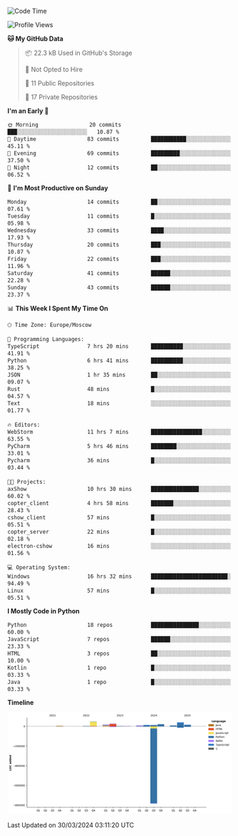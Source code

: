 <!--START_SECTION:waka-->
![Code Time](http://img.shields.io/badge/Code%20Time-242%20hrs%2054%20mins-blue)

![Profile Views](http://img.shields.io/badge/Profile%20Views-0-blue)

**🐱 My GitHub Data** 

> 📦 22.3 kB Used in GitHub's Storage 
 > 
> 🚫 Not Opted to Hire
 > 
> 📜 11 Public Repositories 
 > 
> 🔑 17 Private Repositories 
 > 
**I'm an Early 🐤** 

```text
🌞 Morning                20 commits          ███░░░░░░░░░░░░░░░░░░░░░░   10.87 % 
🌆 Daytime                83 commits          ███████████░░░░░░░░░░░░░░   45.11 % 
🌃 Evening                69 commits          █████████░░░░░░░░░░░░░░░░   37.50 % 
🌙 Night                  12 commits          ██░░░░░░░░░░░░░░░░░░░░░░░   06.52 % 
```
📅 **I'm Most Productive on Sunday** 

```text
Monday                   14 commits          ██░░░░░░░░░░░░░░░░░░░░░░░   07.61 % 
Tuesday                  11 commits          █░░░░░░░░░░░░░░░░░░░░░░░░   05.98 % 
Wednesday                33 commits          ████░░░░░░░░░░░░░░░░░░░░░   17.93 % 
Thursday                 20 commits          ███░░░░░░░░░░░░░░░░░░░░░░   10.87 % 
Friday                   22 commits          ███░░░░░░░░░░░░░░░░░░░░░░   11.96 % 
Saturday                 41 commits          ██████░░░░░░░░░░░░░░░░░░░   22.28 % 
Sunday                   43 commits          ██████░░░░░░░░░░░░░░░░░░░   23.37 % 
```


📊 **This Week I Spent My Time On** 

```text
🕑︎ Time Zone: Europe/Moscow

💬 Programming Languages: 
TypeScript               7 hrs 20 mins       ██████████░░░░░░░░░░░░░░░   41.91 % 
Python                   6 hrs 41 mins       ██████████░░░░░░░░░░░░░░░   38.25 % 
JSON                     1 hr 35 mins        ██░░░░░░░░░░░░░░░░░░░░░░░   09.07 % 
Rust                     48 mins             █░░░░░░░░░░░░░░░░░░░░░░░░   04.57 % 
Text                     18 mins             ░░░░░░░░░░░░░░░░░░░░░░░░░   01.77 % 

🔥 Editors: 
WebStorm                 11 hrs 7 mins       ████████████████░░░░░░░░░   63.55 % 
PyCharm                  5 hrs 46 mins       ████████░░░░░░░░░░░░░░░░░   33.01 % 
Pycharm                  36 mins             █░░░░░░░░░░░░░░░░░░░░░░░░   03.44 % 

🐱‍💻 Projects: 
axShow                   10 hrs 30 mins      ███████████████░░░░░░░░░░   60.02 % 
copter_client            4 hrs 58 mins       ███████░░░░░░░░░░░░░░░░░░   28.43 % 
cshow_client             57 mins             █░░░░░░░░░░░░░░░░░░░░░░░░   05.51 % 
copter_server            22 mins             █░░░░░░░░░░░░░░░░░░░░░░░░   02.18 % 
electron-cshow           16 mins             ░░░░░░░░░░░░░░░░░░░░░░░░░   01.56 % 

💻 Operating System: 
Windows                  16 hrs 32 mins      ████████████████████████░   94.49 % 
Linux                    57 mins             █░░░░░░░░░░░░░░░░░░░░░░░░   05.51 % 
```

**I Mostly Code in Python** 

```text
Python                   18 repos            ███████████████░░░░░░░░░░   60.00 % 
JavaScript               7 repos             ██████░░░░░░░░░░░░░░░░░░░   23.33 % 
HTML                     3 repos             ██░░░░░░░░░░░░░░░░░░░░░░░   10.00 % 
Kotlin                   1 repo              █░░░░░░░░░░░░░░░░░░░░░░░░   03.33 % 
Java                     1 repo              █░░░░░░░░░░░░░░░░░░░░░░░░   03.33 % 
```



**Timeline**

![Lines of Code chart](https://raw.githubusercontent.com/adlemx/adlemx/main/assets/bar_graph.png)


 Last Updated on 30/03/2024 03:11:20 UTC
<!--END_SECTION:waka-->
